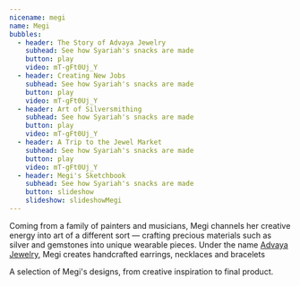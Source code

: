 ```yaml
---
nicename: megi
name: Megi
bubbles:
  - header: The Story of Advaya Jewelry
    subhead: See how Syariah's snacks are made
    button: play
    video: mT-gFt0Uj_Y
  - header: Creating New Jobs   
    subhead: See how Syariah's snacks are made
    button: play
    video: mT-gFt0Uj_Y
  - header: Art of Silversmithing
    subhead: See how Syariah's snacks are made
    button: play
    video: mT-gFt0Uj_Y
  - header: A Trip to the Jewel Market
    subhead: See how Syariah's snacks are made
    button: play
    video: mT-gFt0Uj_Y
  - header: Megi's Sketchbook
    subhead: See how Syariah's snacks are made
    button: slideshow
    slideshow: slideshowMegi
---
```


<p>Coming from a family of painters and musicians, Megi channels her creative energy into art of a different sort — crafting precious materials such as silver and gemstones into unique wearable pieces. Under the name <a href="http://advayajewel.com/" target="_blank">Advaya Jewelry</a>, Megi creates handcrafted earrings, necklaces and bracelets</p>

<p class="slideshow-only">A selection of Megi's designs, from creative inspiration to final product.</p>